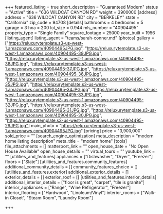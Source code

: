 +++
featured_listing = true
short_description = "Guaranteed Modern"
status = "Active"
title = "636 WILDCAT CANYON RD"
weight = 3900000
[address]
address = "636 WILDCAT CANYON RD"
city = "BERKELEY"
state = "California"
zip_code = 94708
[details]
bathrooms = 4
bedrooms = 5
garage = 3
hoa = 200
lot_size = 0.944
mls_number = "40904495"
property_type = "Single Family"
square_footage = 25000
year_built = 1956
[listing_agent]
listing_agent = "teams/sarah-conner.md"
[photos]
gallery = ["https://reluxurytemplate.s3-us-west-1.amazonaws.com/40904495JPG.jpg", "https://reluxurytemplate.s3-us-west-1.amazonaws.com/40904495-39JPG.jpg", "https://reluxurytemplate.s3-us-west-1.amazonaws.com/40904495-38JPG.jpg", "https://reluxurytemplate.s3-us-west-1.amazonaws.com/40904495-37JPG.jpg", "https://reluxurytemplate.s3-us-west-1.amazonaws.com/40904495-36JPG.jpg", "https://reluxurytemplate.s3-us-west-1.amazonaws.com/40904495-35JPG.jpg", "https://reluxurytemplate.s3-us-west-1.amazonaws.com/40904495-34JPG.jpg", "https://reluxurytemplate.s3-us-west-1.amazonaws.com/40904495-33JPG.jpg", "https://reluxurytemplate.s3-us-west-1.amazonaws.com/40904495-32JPG.jpg", "https://reluxurytemplate.s3-us-west-1.amazonaws.com/40904495-31JPG.jpg", "https://reluxurytemplate.s3-us-west-1.amazonaws.com/40904495-30JPG.jpg", "https://reluxurytemplate.s3-us-west-1.amazonaws.com/40904495-29JPG.jpg"]
main_photo = "https://reluxurytemplate.s3-us-west-1.amazonaws.com/40904495JPG.jpg"
[pricing]
price = "3,900,000"
sold_price = ""
[search_engine_optimization]
meta_description = "modern home listing description"
meta_title = "modern home"
[tools]
file_attachments = []
matterport_link = ""
open_house_date = "No Open House Available"
open_house_details = ""
virtual_tours = ""
youtube_link = ""
[utilities_and_features]
appliances = ["Dishwasher", "Dryer", "Freezer"]
floors = ["Slate"]
[utilities_and_features.community_features]
additional_community_details = []
community_features_choice = []
[utilities_and_features.exterior]
additional_exterior_details = []
exterior_details = []
exterior_roof = []
[utilities_and_features.interior_details]
additional_interior_details = ["floor is great", "carpet", "tile is granite"]
interior_appliances = ["Range", "Wine Refrigerator", "Freezer"]
interior_flooring = ["Hardwood", "Linoleum/Vinyl"]
interior_rooms = ["Walk-in Closet", "Steam Room", "Laundry Room"]

+++
